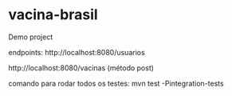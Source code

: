 # vacina-brasil
Demo project

endpoints:
http://localhost:8080/usuarios

http://localhost:8080/vacinas (método post)

comando para rodar todos os testes:
mvn test -Pintegration-tests
